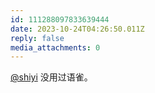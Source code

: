 ```yaml
---
id: 111288097833639444
date: 2023-10-24T04:26:50.011Z
reply: false
media_attachments: 0
---
```


[@shiyi](https://bb.010206.xyz/@shiyi) 没用过语雀。

